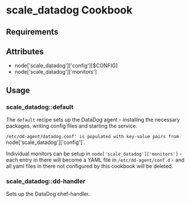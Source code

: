 scale_datadog Cookbook
======================

Requirements
------------

Attributes
----------
* node['scale_datadog']['config'][$CONFIG]
* node['scale_datadog']['monitors']

Usage
-----
### scale_datadog::default
The `default` recipe sets up the DataDog agent - installing the necessary packages, writing config files and starting the service.

`/etc/dd-agent/datadog.conf' is populated with key-value pairs from `node['scale_datadog']['config']`.

Individual monitors can be setup in `node['scale_datadog']['monitors']` - each entry in there will become a YAML file in `/etc/dd-agent/conf.d` - and all yaml files in there not configured by this cookbook will be deleted.

### scale_datadog::dd-handler
Sets up the DataDog chef-handler.
